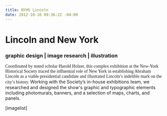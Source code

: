 ```yaml
---
title: NYHS Lincoln
date: 2012-10-16 09:36:22 -04:00
---
```


<h1>Lincoln and New York</h1>
<h3>graphic design | image research | illustration</h3>
<span style="font-family: Georgia,Times New Roman;">Coordinated by noted scholar Harold Holzer, this complex exhibition at the New-York Historical Society traced the influential role of New York in establishing Abraham Lincoln as a viable presidential candidate and illustrated Lincoln’s indelible mark on the city’s history. </span><span>Working with the Society’s in-house exhibitions team, we researched and designed the show's graphic and typographic elements including photomurals, banners, and a selection of maps, charts, and panels.</span><br />

[imagelist]
